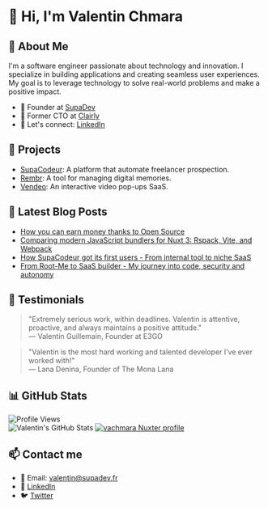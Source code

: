 # 👋 Hi, I'm Valentin Chmara

## 💼 About Me

I'm a software engineer passionate about technology and innovation. I specialize in building applications and creating seamless user experiences. My goal is to leverage technology to solve real-world problems and make a positive impact.

- 🔭 Founder at [SupaDev](https://supadev.fr)
- 🧠 Former CTO at [Clairly](https://clairly.co)
- 💬 Let's connect: [LinkedIn](https://www.linkedin.com/in/valentinchmara)

## 🚀 Projects
- [SupaCodeur](https://supadev.fr/projects/supacodeur): A platform that automate freelancer prospection.
- [Rembr](https://supadev.fr/projects/rembr): A tool for managing digital memories.
- [Vendeo](https://supadev.fr/projects/vendeo): An interactive video pop-ups SaaS.

## 📝 Latest Blog Posts
- [How you can earn money thanks to Open Source](https://valentinchmara.com/blog/how-you-can-earn-money-thanks-to-open-source)
- [Comparing modern JavaScript bundlers for Nuxt 3: Rspack, Vite, and Webpack](https://valentinchmara.com/blog/nuxt3-bundlers)
- [How SupaCodeur got its first users - From internal tool to niche SaaS](https://valentinchmara.com/blog/supacodeur-first-users)
- [From Root-Me to SaaS builder - My journey into code, security and autonomy](https://valentinchmara.com/blog/from-root-me-to-saas-builder-my-journey-into-code-security-and-autonomy)

## 🌟 Testimonials
> "Extremely serious work, within deadlines. Valentin is attentive, proactive, and always maintains a positive attitude."  
> — Valentin Guillemain, Founder at E3GO

> "Valentin is the most hard working and talented developer I’ve ever worked with!"  
> — Lana Denina, Founder of The Mona Lana

## 📊 GitHub Stats
![Profile Views](https://komarev.com/ghpvc/?username=vachmara&label=Profile%20views&color=0e75b6&style=flat)<br>
![Valentin's GitHub Stats](https://stats.valentinchmara.com/api?username=vachmara&show_icons=true&theme=github_dark&hide=contribs)
[![vachmara Nuxter profile](https://nuxters.nuxt.com/card/vachmara/og.png)](https://nuxters.nuxt.com/vachmara)

## 📫 Contact me
- 📧 Email: [valentin@supadev.fr](mailto:valentin@supadev.fr)
- 💼 [LinkedIn](https://www.linkedin.com/in/valentinchmara)
- 🐦 [Twitter](https://twitter.com/ValentinChmara)


